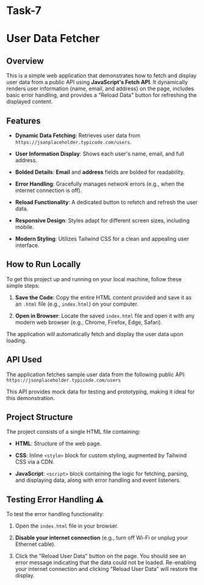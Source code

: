 # Task-7

# User Data Fetcher

## Overview

This is a simple web application that demonstrates how to fetch and display user data from a public API using **JavaScript's Fetch API**. It dynamically renders user information (name, email, and address) on the page, includes basic error handling, and provides a "Reload Data" button for refreshing the displayed content.

## Features 

* **Dynamic Data Fetching**: Retrieves user data from `https://jsonplaceholder.typicode.com/users`.

* **User Information Display**: Shows each user's name, email, and full address.

* **Bolded Details**: **Email** and **address** fields are bolded for readability.

* **Error Handling**: Gracefully manages network errors (e.g., when the internet connection is off).

* **Reload Functionality**: A dedicated button to refetch and refresh the user data.

* **Responsive Design**: Styles adapt for different screen sizes, including mobile.

* **Modern Styling**: Utilizes Tailwind CSS for a clean and appealing user interface.

## How to Run Locally 

To get this project up and running on your local machine, follow these simple steps:

1.  **Save the Code**: Copy the entire HTML content provided and save it as an `.html` file (e.g., `index.html`) on your computer.

2.  **Open in Browser**: Locate the saved `index.html` file and open it with any modern web browser (e.g., Chrome, Firefox, Edge, Safari).

The application will automatically fetch and display the user data upon loading.

## API Used 

The application fetches sample user data from the following public API:
`https://jsonplaceholder.typicode.com/users`

This API provides mock data for testing and prototyping, making it ideal for this demonstration.

## Project Structure 

The project consists of a single HTML file containing:

* **HTML**: Structure of the web page.

* **CSS**: Inline `<style>` block for custom styling, augmented by Tailwind CSS via a CDN.

* **JavaScript**: `<script>` block containing the logic for fetching, parsing, and displaying data, along with error handling and event listeners.

## Testing Error Handling ⚠

To test the error handling functionality:

1.  Open the `index.html` file in your browser.

2.  **Disable your internet connection** (e.g., turn off Wi-Fi or unplug your Ethernet cable).

3.  Click the "Reload User Data" button on the page.
    You should see an error message indicating that the data could not be loaded. Re-enabling your internet connection and clicking "Reload User Data" will restore the display.
